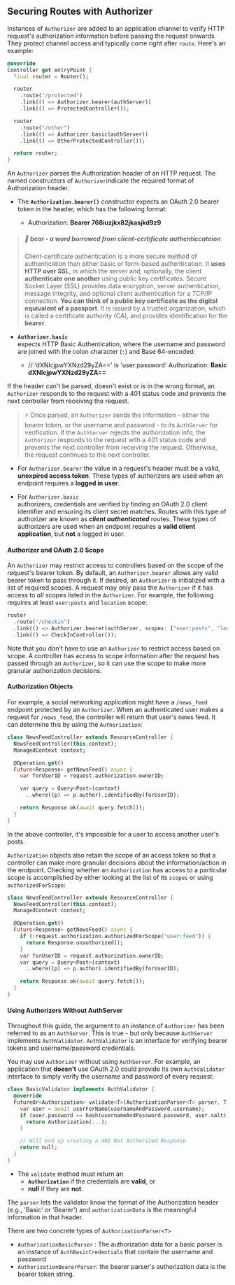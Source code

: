 

<!--#-->


## Securing Routes with Authorizer

Instances of  `Authorizer`  are added to an application channel to verify HTTP request's authorization information before passing the request onwards. They protect channel access and typically come right after  `route`. Here's an example:

```dart
@override
Controller get entryPoint {
  final router = Router();

  router
    .route("/protected")
    .link(() => Authorizer.bearer(authServer))
    .link(() => ProtectedController());

  router
    .route("/other")
    .link(() => Authorizer.basic(authServer))
    .link(() => OtherProtectedController());

  return router;
}
```

An  `Authorizer`  parses the Authorization header of an HTTP request. The named constructors of  `Authorizer`indicate the required format of Authorization header. 

- The  **`Authorization.bearer()`** 
   constructor expects an OAuth 2.0 bearer token in the header, which has the following format:

	- Authorization: **Bearer 768iuzjkx82jkasjkd9z9**

>  ##### 📝 **bear** - a word borrowed from client-certificate authenticcateion
>  Client-certificate authentication is a more secure method of authentication than either basic or form-based authentication. It **uses HTTP over SSL**, in which the server and, optionally, the client **authenticate one another** using public key certificates.  Secure Socket Layer  (SSL) provides data encryption, server authentication, message integrity, and optional client authentication for a TCP/IP connection. **You can think of a  public key certificate  as the digital equivalent of a passport**. It is issued by a trusted organization, which is called a  certificate authority  (CA), and provides identification for the **bearer**.

- **`Authorizer.basic`**  
  expects HTTP Basic Authentication, where the username and password are joined with the colon character (`:`) and Base 64-encoded:

	- // 'dXNlcjpwYXNzd29yZA==' is 'user:password'
	Authorization: **Basic dXNlcjpwYXNzd29yZA==**


If the header can't be parsed, doesn't exist or is in the wrong format, an  `Authorizer`  responds to the request with a 401 status code and prevents the next controller from receiving the request.

> ⚡ Once parsed, an  `Authorizer`  sends the information - either the bearer token, or the username and password - to its  `AuthServer`  for verification. If the  `AuthServer`  rejects the authorization info, the  `Authorizer`  responds to the request with a 401 status code and prevents the next controller from receiving the request. Otherwise, the request continues to the next controller.

- For  `Authorizer.bearer`
the value in a request's header must be a valid, **unexpired access token**. These types of authorizers are used when an endpoint requires a **logged in user**.

- For  `Authorizer.basic`  
authorizers, credentials are verified by finding an OAuth 2.0 client identifier and ensuring its client secret matches. Routes with this type of authorizer are known as  **_client authenticated_**  routes. These types of authorizers are used when an endpoint requires a **valid client application**, but **not** a logged in user.

#### Authorizer and OAuth 2.0 Scope

An  `Authorizer`  may restrict access to controllers based on the scope of the request's bearer token. By default, an  `Authorizer.bearer`  allows any valid bearer token to pass through it. If desired, an  `Authorizer`  is initialized with a list of required scopes. A request may only pass the  `Authorizer`  if it has access to  _all_  scopes listed in the  `Authorizer`. For example, the following requires at least  `user:posts`  and  `location`  scope:

```dart
router
  .route("/checkin")
  .link(() => Authorizer.bearer(authServer, scopes: ["user:posts", "location"]))
  .link(() => CheckInController());
```

Note that you don't have to use an  `Authorizer`  to restrict access based on scope. A controller has access to scope information after the request has passed through an  `Authorizer`, so it can use the scope to make more granular authorization decisions.

#### Authorization Objects

For example, a social networking application might have a  `/news_feed`  endpoint protected by an  `Authorizer`. When an authenticated user makes a request for  `/news_feed`, the controller will return that user's news feed. It can determine this by using the  `Authorization`:

```dart
class NewsFeedController extends ResourceController {
  NewsFeedController(this.context);
  ManagedContext context;

  @Operation.get()
  Future<Response> getNewsFeed() async {
    var forUserID = request.authorization.ownerID;

    var query = Query<Post>(context)
      ..where((p) => p.author).identifiedBy(forUserID);

    return Response.ok(await query.fetch());
  }
}
```
In the above controller, it's impossible for a user to access another user's posts.

`Authorization`  objects also retain the scope of an access token so that a controller can make more granular decisions about the information/action in the endpoint. Checking whether an  `Authorization`  has access to a particular scope is accomplished by either looking at the list of its  `scopes`  or using  `authorizedForScope`:

```dart
class NewsFeedController extends ResourceController {
  NewsFeedController(this.context);
  ManagedContext context;

  @Operation.get()
  Future<Response> getNewsFeed() async {
    if (!request.authorization.authorizedForScope("user:feed")) {
      return Response.unauthorized();
    }
    var forUserID = request.authorization.ownerID;
    var query = Query<Post>(context)
      ..where((p) => p.author).identifiedBy(forUserID);

    return Response.ok(await query.fetch());
  }
}
```

#### Using Authorizers Without AuthServer

Throughout this guide, the argument to an instance of  `Authorizer`  has been referred to as an  `AuthServer`. This is true - but only because  `AuthServer`  implements  `AuthValidator`.  `AuthValidator`  is an interface for verifying bearer tokens and username/password credentials.

You may use  `Authorizer`  without using  `AuthServer`. For example, an application that **doesn't** use OAuth 2.0 could provide its own  `AuthValidator`  interface to simply verify the username and password of every request:

```dart
class BasicValidator implements AuthValidator {
  @override
  FutureOr<Authorization> validate<T>(AuthorizationParser<T> parser, T authorizationData, {List<AuthScope> requiredScope}) {}
    var user = await userForName(usernameAndPassword.username);
    if (user.password == hash(usernameAndPassword.password, user.salt)) {
      return Authorization(...);
    }

    // Will end up creating a 401 Not Authorized Response
    return null;
  }
}
```

- The  `validate`  method must return an  
	- **`Authorization`**  if the credentials are **valid**, or 
	- **null** if they are **not**. 

The  `parser`  lets the validator know the format of the Authorization header (e.g., 'Basic' or 'Bearer') and  `authorizationData`  is the meaningful information in that header. 

There are two concrete types of  `AuthorizationParser<T>`
- `AuthorizationBasicParser` : 
	The authorization data for a basic parser is an instance of  `AuthBasicCredentials`  that contain the username and password 
- `AuthorizationBearerParser`: 
	the bearer parser's authorization data is the bearer token string.



























<!--stackedit_data:
eyJoaXN0b3J5IjpbMjEzODExODg1NF19
-->
